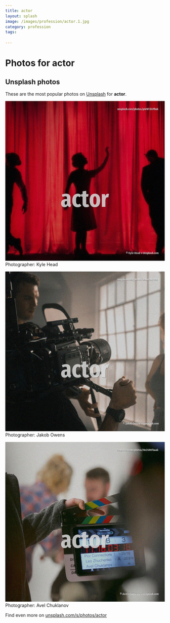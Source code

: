 ```yaml
---
title: actor
layout: splash
image: /images/profession/actor.1.jpg
category: profession
tags:

---
```

# Photos for actor
 
## Unsplash photos
These are the most popular photos on [Unsplash](https://unsplash.com) for **actor**.
 
![actor](/images/profession/actor.1.jpg)
Photographer:  Kyle Head
 
![actor](/images/profession/actor.2.jpg)
Photographer:  Jakob Owens
 
![actor](/images/profession/actor.3.jpg)
Photographer:  Avel Chuklanov
 
Find even more on [unsplash.com/s/photos/actor](https://unsplash.com/s/photos/actor)
 
